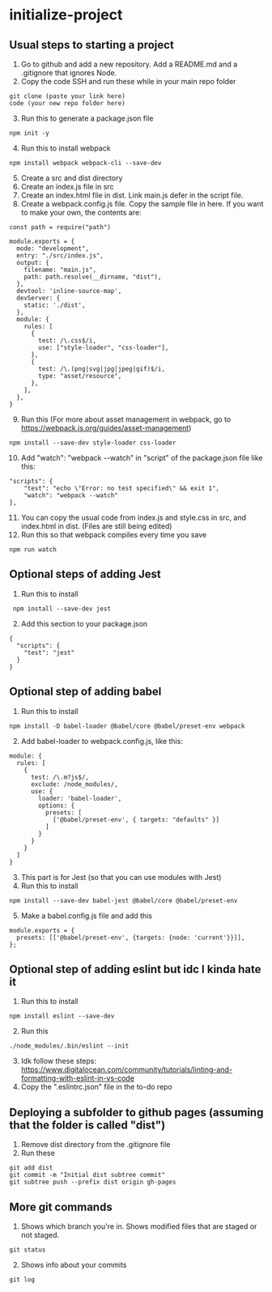 # initialize-project

## Usual steps to starting a project

1. Go to github and add a new repository. Add a README.md and a .gitignore that ignores Node.
2. Copy the code SSH and run these while in your main repo folder

```
git clone (paste your link here)
code (your new repo folder here)
```

3. Run this to generate a package.json file

```
npm init -y
```

4. Run this to install webpack

```
npm install webpack webpack-cli --save-dev
```

5. Create a src and dist directory
6. Create an index.js file in src
7. Create an index.html file in dist. Link main.js defer in the script file.
8. Create a webpack.config.js file. Copy the sample file in here. If you want to make your own, the contents are:

```
const path = require("path")

module.exports = {
  mode: "development",
  entry: "./src/index.js",
  output: {
    filename: "main.js",
    path: path.resolve(__dirname, "dist"),
  },
  devtool: 'inline-source-map',
  devServer: {
    static: './dist',
  },
  module: {
    rules: [
      {
        test: /\.css$/i,
        use: ["style-loader", "css-loader"],
      },
      {
        test: /\.(png|svg|jpg|jpeg|gif)$/i,
        type: "asset/resource",
      },
    ],
  },
}
```

9. Run this (For more about asset management in webpack, go to https://webpack.js.org/guides/asset-management)

```
npm install --save-dev style-loader css-loader
```

10. Add "watch": "webpack --watch" in "script" of the package.json file like this:

```
"scripts": {
    "test": "echo \"Error: no test specified\" && exit 1",
    "watch": "webpack --watch"
},
```

11. You can copy the usual code from index.js and style.css in src, and index.html in dist. (Files are still being edited)
12. Run this so that webpack compiles every time you save

```
npm run watch
```

## Optional steps of adding Jest

1. Run this to install

```
 npm install --save-dev jest
```

2. Add this section to your package.json

```
{
  "scripts": {
    "test": "jest"
  }
}
```

## Optional step of adding babel

1. Run this to install

```
npm install -D babel-loader @babel/core @babel/preset-env webpack
```

2. Add babel-loader to webpack.config.js, like this:

```
module: {
  rules: [
    {
      test: /\.m?js$/,
      exclude: /node_modules/,
      use: {
        loader: 'babel-loader',
        options: {
          presets: [
            ['@babel/preset-env', { targets: "defaults" }]
          ]
        }
      }
    }
  ]
}
```

3. This part is for Jest (so that you can use modules with Jest)
4. Run this to install

```
npm install --save-dev babel-jest @babel/core @babel/preset-env
```

5. Make a babel.config.js file and add this

```
module.exports = {
  presets: [['@babel/preset-env', {targets: {node: 'current'}}]],
};
```

## Optional step of adding eslint but idc I kinda hate it

1. Run this to install

```
npm install eslint --save-dev
```

2. Run this

```
./node_modules/.bin/eslint --init
```

3. Idk follow these steps: https://www.digitalocean.com/community/tutorials/linting-and-formatting-with-eslint-in-vs-code
4. Copy the ".eslintrc.json" file in the to-do repo

## Deploying a subfolder to github pages (assuming that the folder is called "dist")

1. Remove dist directory from the .gitignore file
2. Run these

```
git add dist
git commit -m "Initial dist subtree commit"
git subtree push --prefix dist origin gh-pages
```

## More git commands

1. Shows which branch you're in. Shows modified files that are staged or not staged.
```
git status
```

2. Shows info about your commits
```
git log
```

